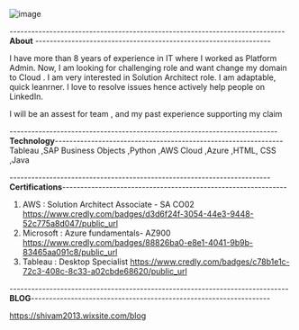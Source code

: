 ![image](https://user-images.githubusercontent.com/97939967/149906919-1c5dffe4-ad96-473d-a2ac-6b685235befb.png) 

----------------------------------------------------------------------------**About** -----------------------------------------------------------------

I have more than 8 years of experience in IT where I worked as Platform Admin. Now, I am looking for challenging role and want change my domain to Cloud . I am very interested in Solution Architect role. I am adaptable, quick leanrner. I love to resolve issues hence actively help people on LinkedIn. 

I will be an assest for team , and my past experience supporting my claim
        
--------------------------------------------------------------------------**Technology**---------------------------------------------------------------
Tableau
,SAP Business Objects
,Python
,AWS Cloud
,Azure
,HTML, CSS
,Java


------------------------------------------------------------------------**Certifications**--------------------------------------------------------------

1) AWS : Solution Architect Associate - SA CO02
     https://www.credly.com/badges/d3d6f24f-3054-44e3-9448-52c775a8d047/public_url
2) Microsoft : Azure fundamentals- AZ900
     https://www.credly.com/badges/88826ba0-e8e1-4041-9b9b-83465aa091c8/public_url
3) Tableau : Desktop Specialist 
     https://www.credly.com/badges/c78b1e1c-72c3-408c-8c33-a02cbde68620/public_url


-----------------------------------------------------------------------------**BLOG**------------------------------------------------------------------

https://shivam2013.wixsite.com/blog


